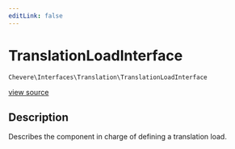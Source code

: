 ```yaml
---
editLink: false
---
```


# TranslationLoadInterface

`Chevere\Interfaces\Translation\TranslationLoadInterface`

[view source](https://github.com/chevere/chevere/blob/master/src/Chevere/Interfaces/Translation/TranslationLoadInterface.php)

## Description

Describes the component in charge of defining a translation load.
